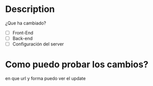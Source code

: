 # Description
¿Que ha cambiado?

- [ ] Front-End
- [ ] Back-end
- [ ] Configuración del server

# Como puedo probar los cambios?
en que url y forma puedo ver el update
